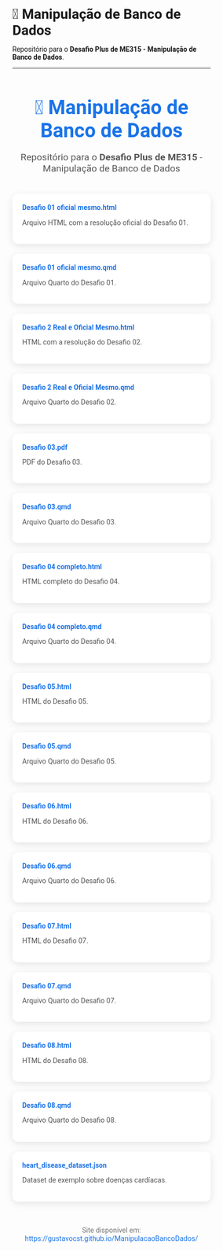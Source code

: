 # 📂 Manipulação de Banco de Dados

Repositório para o **Desafio Plus de ME315 - Manipulação de Banco de Dados**.

---

<html lang="pt-BR">
<head>
  <meta charset="UTF-8">
  <meta name="viewport" content="width=device-width, initial-scale=1.0">
  <title>Manipulação de Banco de Dados - ME315</title>
  <link href="https://fonts.googleapis.com/css2?family=Roboto:wght@400;700&display=swap" rel="stylesheet">
  <style>
    * {
      box-sizing: border-box;
      margin: 0;
      padding: 0;
      font-family: 'Roboto', sans-serif;
    }

    body {
      background: #f4f7f9;
      color: #333;
      line-height: 1.6;
      padding: 20px;
    }

    header {
      text-align: center;
      margin-bottom: 40px;
    }

    header h1 {
      font-size: 2.5rem;
      color: #1a73e8;
      margin-bottom: 10px;
    }

    header p {
      font-size: 1.2rem;
      color: #555;
    }

    .container {
      max-width: 1000px;
      margin: 0 auto;
    }

    .cards {
      display: grid;
      grid-template-columns: repeat(auto-fit, minmax(250px, 1fr));
      gap: 20px;
    }

    .card {
      background: #fff;
      border-radius: 12px;
      padding: 20px;
      box-shadow: 0 4px 15px rgba(0,0,0,0.1);
      transition: transform 0.2s, box-shadow 0.2s;
    }

    .card:hover {
      transform: translateY(-5px);
      box-shadow: 0 8px 25px rgba(0,0,0,0.15);
    }

    .card a {
      text-decoration: none;
      color: #1a73e8;
      font-weight: bold;
      display: block;
      margin-bottom: 8px;
      word-wrap: break-word;
    }

    .card a:hover {
      text-decoration: underline;
    }

    .card p {
      color: #555;
      font-size: 0.9rem;
    }

    footer {
      text-align: center;
      margin-top: 50px;
      font-size: 0.9rem;
      color: #777;
    }

    footer a {
      color: #1a73e8;
      text-decoration: none;
    }

    footer a:hover {
      text-decoration: underline;
    }

  </style>
</head>
<body>

  <header>
    <h1>📂 Manipulação de Banco de Dados</h1>
    <p>Repositório para o <strong>Desafio Plus de ME315</strong> - Manipulação de Banco de Dados</p>
  </header>

  <div class="container">
    <div class="cards">
      <div class="card">
        <a href="./Desafio%2001%20oficial%20mesmo.html">Desafio 01 oficial mesmo.html</a>
        <p>Arquivo HTML com a resolução oficial do Desafio 01.</p>
      </div>
      <div class="card">
        <a href="./Desafio%2001%20oficial%20mesmo.qmd">Desafio 01 oficial mesmo.qmd</a>
        <p>Arquivo Quarto do Desafio 01.</p>
      </div>
      <div class="card">
        <a href="./Desafio%202%20Real%20e%20Oficial%20Mesmo.html">Desafio 2 Real e Oficial Mesmo.html</a>
        <p>HTML com a resolução do Desafio 02.</p>
      </div>
      <div class="card">
        <a href="./Desafio%202%20Real%20e%20Oficial%20Mesmo.qmd">Desafio 2 Real e Oficial Mesmo.qmd</a>
        <p>Arquivo Quarto do Desafio 02.</p>
      </div>
      <div class="card">
        <a href="./Desafio%2003.pdf">Desafio 03.pdf</a>
        <p>PDF do Desafio 03.</p>
      </div>
      <div class="card">
        <a href="./Desafio%2003.qmd">Desafio 03.qmd</a>
        <p>Arquivo Quarto do Desafio 03.</p>
      </div>
      <div class="card">
        <a href="./Desafio04_completo.html">Desafio 04 completo.html</a>
        <p>HTML completo do Desafio 04.</p>
      </div>
      <div class="card">
        <a href="./Desafio04_completo.qmd">Desafio 04 completo.qmd</a>
        <p>Arquivo Quarto do Desafio 04.</p>
      </div>
      <div class="card">
        <a href="./Desafio%2005.html">Desafio 05.html</a>
        <p>HTML do Desafio 05.</p>
      </div>
      <div class="card">
        <a href="./Desafio%2005.qmd">Desafio 05.qmd</a>
        <p>Arquivo Quarto do Desafio 05.</p>
      </div>
      <div class="card">
        <a href="./Desafio%2006.html">Desafio 06.html</a>
        <p>HTML do Desafio 06.</p>
      </div>
      <div class="card">
        <a href="./Desafio%2006.qmd">Desafio 06.qmd</a>
        <p>Arquivo Quarto do Desafio 06.</p>
      </div>
      <div class="card">
        <a href="./Desafio%2007.html">Desafio 07.html</a>
        <p>HTML do Desafio 07.</p>
      </div>
      <div class="card">
        <a href="./Desafio%2007.qmd">Desafio 07.qmd</a>
        <p>Arquivo Quarto do Desafio 07.</p>
      </div>
      <div class="card">
        <a href="./Desafio%2008.html">Desafio 08.html</a>
        <p>HTML do Desafio 08.</p>
      </div>
      <div class="card">
        <a href="./Desafio%2008.qmd">Desafio 08.qmd</a>
        <p>Arquivo Quarto do Desafio 08.</p>
      </div>
      <div class="card">
        <a href="./heart_disease_dataset.json">heart_disease_dataset.json</a>
        <p>Dataset de exemplo sobre doenças cardíacas.</p>
      </div>
    </div>
  </div>

  <footer>
    <p>Site disponível em: <a href="https://gustavocst.github.io/ManipulacaoBancoDados/">https://gustavocst.github.io/ManipulacaoBancoDados/</a></p>
  </footer>

</body>
</html>


